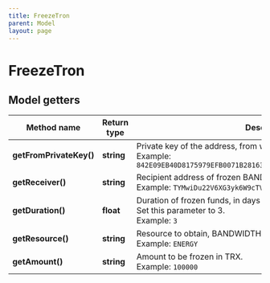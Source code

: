 ```yaml
---
title: FreezeTron
parent: Model
layout: page
---
```


# FreezeTron

## Model getters

Method name | Return type | Description | Notes
------------ | ------------- | ------------- | -------------
**getFromPrivateKey()** | **string** | Private key of the address, from which the TRX will be sent. <br>Example: `842E09EB40D8175979EFB0071B28163E11AED0F14BDD84090A4CEFB936EF5701` |
**getReceiver()** | **string** | Recipient address of frozen BANDWIDTH or ENERGY. <br>Example: `TYMwiDu22V6XG3yk6W9cTVBz48okKLRczh` |
**getDuration()** | **float** | Duration of frozen funds, in days<br/>Set this parameter to 3. <br>Example: `3` |
**getResource()** | **string** | Resource to obtain, BANDWIDTH or ENERGY. <br>Example: `ENERGY` |
**getAmount()** | **string** | Amount to be frozen in TRX. <br>Example: `100000` |


